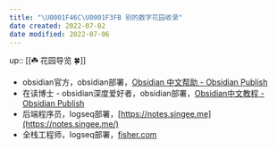 ```yaml
---
title: "\U0001F46C\U0001F3FB 别的数字花园收录"
date created: 2022-07-02
date modified: 2022-07-06
---
```


up:: [[☘️ 花园导览 🍀]]

- obsidian官方，obsidian部署，[Obsidian 中文帮助 - Obsidian Publish](https://publish.obsidian.md/help-zh/)
- 在读博士 - obsidian深度爱好者，obsidian部署，[Obsidian中文教程 - Obsidian Publish](https://publish.obsidian.md/chinesehelp)
- 后端程序员，logseq部署，[https://notes.singee.me](https://notes.singee.me/)
- 全栈工程师，logseq部署，[fisher.com](https://logseq.fishyer.com/)
